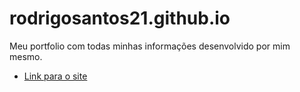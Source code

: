 # rodrigosantos21.github.io
Meu portfolio com todas minhas informações desenvolvido por mim mesmo.
- [Link para o site](https://rodrigosantos21.github.io/Portfolio/)
